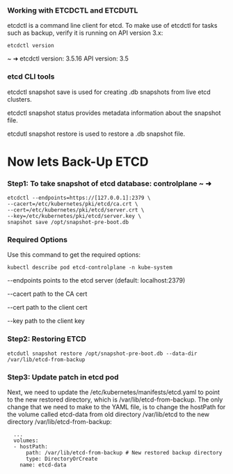 ### Working with ETCDCTL and ETCDUTL
etcdctl is a command line client for etcd.
To make use of etcdctl for tasks such as backup, verify it is running on API version 3.x:
```
etcdctl version
```
~ ➜ etcdctl version: 3.5.16
API version: 3.5

### etcd CLI tools
etcdctl snapshot save is used for creating .db snapshots from live etcd clusters.

etcdctl snapshot status provides metadata information about the snapshot file.

etcdutl snapshot restore is used to restore a .db snapshot file.

# Now lets Back-Up ETCD

### Step1: To take snapshot of etcd database: controlplane ~ ➜
```
etcdctl --endpoints=https://[127.0.0.1]:2379 \
--cacert=/etc/kubernetes/pki/etcd/ca.crt \
--cert=/etc/kubernetes/pki/etcd/server.crt \
--key=/etc/kubernetes/pki/etcd/server.key \
snapshot save /opt/snapshot-pre-boot.db
```

### Required Options

Use this command to get the required options:
```
kubectl describe pod etcd-controlplane -n kube-system
```
--endpoints points to the etcd server (default: localhost:2379)

--cacert path to the CA cert

--cert path to the client cert

--key path to the client key


### Step2: Restoring ETCD
```
etcdutl snapshot restore /opt/snapshot-pre-boot.db --data-dir /var/lib/etcd-from-backup
```
### Step3: Update patch in etcd pod

Next, we need to update the /etc/kubernetes/manifests/etcd.yaml to point to the new restored directory, which is /var/lib/etcd-from-backup. The only change that we need to make to the YAML file, is to change the hostPath for the volume called etcd-data from old directory /var/lib/etcd to the new directory /var/lib/etcd-from-backup:

```
  ...
  volumes:
  - hostPath:
      path: /var/lib/etcd-from-backup # New restored backup directory
      type: DirectoryOrCreate
    name: etcd-data
```



